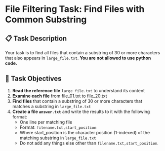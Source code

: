 # File Filtering Task: Find Files with Common Substring

## 📋 Task Description

Your task is to find all files that contain a substring of 30 or more characters that also appears in `large_file.txt`. **You are not allowed to use python code.**

## 🎯 Task Objectives

1. **Read the reference file** `large_file.txt` to understand its content
2. **Examine each file** from file_01.txt to file_20.txt
3. **Find files** that contain a substring of 30 or more characters that matches a substring in `large_file.txt`
4. **Create a file `answer.txt`** and write the results to it with the following format:
   - One line per matching file
   - Format: `filename.txt,start_position`
   - Where start_position is the character position (1-indexed) of the matching substring in `large_file.txt`
   - Do not add any things else other than `filename.txt,start_position`.
